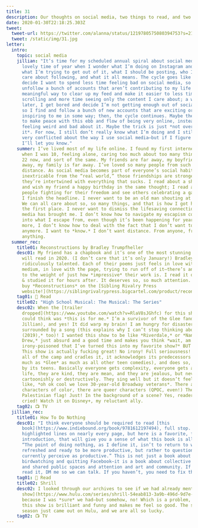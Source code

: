 ```yaml
---
title: 31
description: Our thoughts on social media, two things to read, and two things to watch.
date: 2020-01-30T22:18:25.303Z
tweet:
  tweet-url: https://twitter.com/alanna/status/1219780575080394753?s=21
  tweet: /static/img/31.jpg
letter:
  intro:
    topic: social media
    jillian: "It’s time for my scheduled annual spiral about social media—that
      lovely time of year when I wonder what I’m doing on Instagram and Twitter,
      what I’m trying to get out of it, what I should be posting, who I actually
      care about following, and what it all means. The cycle goes like this: I
      decide I want to spend less time feeling bad on social media, so I
      unfollow a bunch of accounts that aren’t contributing to my life in a
      meaningful way to clear up my feed and make it easier to less time
      scrolling and more time seeing only the content I care about; a week
      later, I get bored and decide I’m not getting enough out of social media,
      so I find and follow a bunch of new accounts that are exciting or
      inspiring to me in some way; then, the cycle continues. Maybe the trick is
      to make peace with this ebb and flow of being very online, instead of
      feeling weird and bad about it. Maybe the trick is just *not overthinking
      it*. For now, I still don’t really know what I’m doing and I still feel
      very conflicted about the way I use social media—but if I figure it out,
      I’ll let you know."
    summer: I’ve lived most of my life online. I found my first internet friends
      when I was 10, feeling alone, caring too much about too many things; I’m
      22 now, and sort of the same. My friends are far away, my boyfriend is far
      away, my family is far away. I’ve loved so many people from such a
      distance. As social media becomes part of everyone’s social habits,
      inextricable from the “real world,” those friendships are stronger, but
      they’re intertwined with everything that sucks. I read about a shooting
      and wish my friend a happy birthday in the same thought; I read about my
      people fighting for their freedom and see others celebrating a game before
      I finish the headline. I never want to be an old man shouting at a cloud.
      We can all care about so, so many things, and that is how I got here in
      the first place. I never want to dismiss the lifesaving connections social
      media has brought me. I don’t know how to navigate my escapism collapsing
      into what I escape from, even though it’s been happening for years—even
      more, I don’t know how to deal with the fact that I don’t want to escape
      anymore. I want to *know.* I don’t want distance. From anyone, from
      anything.
  summer_rec:
    title01: Reconstructions by Bradley Trumpfheller
    desc01: My friend has a chapbook and it’s one of the most stunning things you
      will read in 2020. (I don’t care that it’s only January!) Bradley is
      ridiculously talented. Each of their poems just feels in love with the
      medium, in love with the page, trying to run off of it—there’s an elegance
      to the weight of just how *impressive* their work is. I read it on a plane
      & studied it for hours after. It deserves so, so much attention. You can
      buy *Reconstructions* on the [Sibling Rivalry Press
      website!](https://siblingrivalrypress.bigcartel.com/product/reconstructions-by-bradley-trumpfheller)
    tag01: 📖 Read
    title02: "High School Musical: The Musical: The Series"
    desc02: When the [trailer
      dropped](https://www.youtube.com/watch?v=RlaV8sJGhfc) for this show, all I
      could think was *this is for me.* I’m a survivor of the Glee fandom (as is
      Jillian), and yes! It did warp my brain! I am hungry for disaster
      surrounded by a song (this explains why I can’t stop thinking about *CATS
      (2019),* too)! I wanted this show to be like *Riverdale,* or *Nancy
      Drew,* just absurd and a good time and makes you think *wait, am I so
      irony-poisoned that I’ve turned this into my favorite show?* BUT! TWIST!
      This show is actually fucking great! No irony! Full seriousness! It holds
      all of the camp and cradles it, it acknowledges its predecessors (*HSM* as
      much as *Glee* as much as all other teen comedies), and does so, so good
      by its teens. Basically everyone gets complexity, everyone gets a full
      life, they are kind, they are mean, and they are jealous, but never
      cartoonishly or destructively. They sing well but it doesn’t feel
      like, *oh ok cool we love 30-year-old Broadway veterans*. There are
      characters of color, there are queer characters (QPOC, even!) There’s a
      Palestinian flag! Just! In the background of a scene? Yes, reader, I
      cried! Watch it on Disney+, my reluctant ally.
    tag02: 📺 TV
  jillian_rec:
    title01: How To Do Nothing
    desc01: "I think everyone should be required to read [this
      book](https://www.indiebound.org/book/9781612197494), full stop. I
      highlighted lines on nearly every page, but here is a favorite, from the
      introduction, that will give you a sense of what this book is all about:
      “The point of doing nothing, as I define it, isn’t to return to work
      refreshed and ready to be more productive, but rather to question what we
      currently perceive as productive.” This is not just a book about
      birdwatching and quitting Facebook—it is a book about collective action
      and shared public spaces and attention and art and community. If you’ve
      read it, DM me so we can talk. If you haven’t, you need to fix that."
    tag01: 📖 Read
    title02: Shrill
    desc02: I looked through our archives to see if we had already mentioned [this
      show](https://www.hulu.com/series/shrill-54eab813-3a9b-496d-9d7e-908597ad8d1a),
      because I was *sure* we had—but somehow, no! Which is a problem, because
      this show is brilliant and funny and makes me feel so good. The second
      season just came out on Hulu, and we are all so lucky.
    tag02: 📺 TV
---
```

